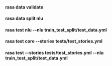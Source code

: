#### rasa data validate

#### rasa data split nlu

#### rasa test nlu --nlu train_test_split/test_data.yml

#### rasa test core --stories tests/test_stories.yml

#### rasa test --stories tests/test_stories.yml --nlu train_test_split/test_data.yml
